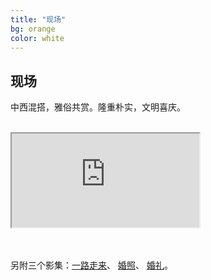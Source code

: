 ```yaml
---
title: "现场"
bg: orange
color: white
---
```


## 现场

<div class="center">
	<p>中西混搭，雅俗共赏。隆重朴实，文明喜庆。</p><br>
	<div class="icontain"><iframe src="http://player.youku.com/embed/XMTM2MzU0NTQ2NA==" allowfullscreen></iframe></div>
	<br><br>
	<p>另附三个影集：<a href="http://v.youku.com/v_show/id_XMTM2MjY3Nzk2NA==.html" target="_blank">一路走来</a>、
	<a href="http://v.youku.com/v_show/id_XMTM2MjY3ODE3Ng==.html" target="_blank">婚照</a>、
	<a href="http://v.youku.com/v_show/id_XMTM2MjY3ODI3Mg==.html" target="_blank">婚礼</a>。</p>
</div>

